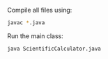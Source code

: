 Compile all files using:
```sh
javac *.java
```

Run the main class:
```sh
java ScientificCalculator.java
```